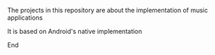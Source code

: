 The projects in this repository are about the implementation of music applications

It is based on Android's native implementation

End